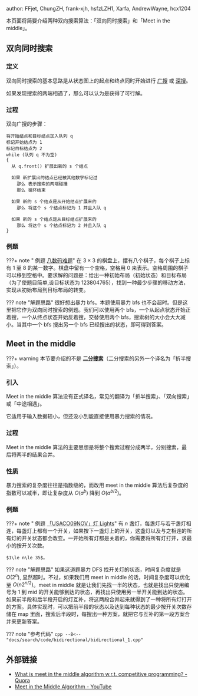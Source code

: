 author: FFjet, ChungZH, frank-xjh, hsfzLZH1, Xarfa, AndrewWayne, hcx1204

本页面将简要介绍两种双向搜索算法：「双向同时搜索」和「Meet in the middle」。

## 双向同时搜索

### 定义

双向同时搜索的基本思路是从状态图上的起点和终点同时开始进行 [广搜](./bfs.md) 或 [深搜](./dfs.md)。

如果发现搜索的两端相遇了，那么可以认为是获得了可行解。

### 过程

双向广搜的步骤：

```text
将开始结点和目标结点加入队列 q
标记开始结点为 1
标记目标结点为 2
while (队列 q 不为空)
{
  从 q.front() 扩展出新的 s 个结点
  
  如果 新扩展出的结点已经被其他数字标记过
    那么 表示搜索的两端碰撞
    那么 循环结束
  
  如果 新的 s 个结点是从开始结点扩展来的
    那么 将这个 s 个结点标记为 1 并且入队 q 
    
  如果 新的 s 个结点是从目标结点扩展来的
    那么 将这个 s 个结点标记为 2 并且入队 q
}
```

### 例题

???+ note " 例题 [八数码难题](https://www.luogu.com.cn/problem/P1379)"
    在 $3\times 3$ 的棋盘上，摆有八个棋子，每个棋子上标有 $1$ 至 $8$ 的某一数字。棋盘中留有一个空格，空格用 $0$ 来表示。空格周围的棋子可以移到空格中。要求解的问题是：给出一种初始布局（初始状态）和目标布局（为了使题目简单,设目标状态为 $123804765$），找到一种最少步骤的移动方法，实现从初始布局到目标布局的转变。

??? note "解题思路"
    很好想出暴力 bfs。本题使用暴力 bfs 也不会超时。但是这里把它作为双向同时搜索的例题。我们可以使用两个 bfs，一个从起点状态开始正着搜，一个从终点状态开始反着搜，交替使用两个 bfs，搜索树的大小会大大减小。当其中一个 bfs 搜出另一个 bfs 已经搜出的状态，即可得到答案。

## Meet in the middle

???+ warning
    本节要介绍的不是 [**二分搜索**](../basic/binary.md)（二分搜索的另外一个译名为「折半搜索」）。

### 引入

Meet in the middle 算法没有正式译名，常见的翻译为「折半搜索」、「双向搜索」或「中途相遇」。

它适用于输入数据较小，但还没小到能直接使用暴力搜索的情况。

### 过程

Meet in the middle 算法的主要思想是将整个搜索过程分成两半，分别搜索，最后将两半的结果合并。

### 性质

暴力搜索的复杂度往往是指数级的，而改用 meet in the middle 算法后复杂度的指数可以减半，即让复杂度从 $O(a^b)$ 降到 $O(a^{b/2})$。

### 例题

???+ note " 例题 [「USACO09NOV」灯 Lights](https://www.luogu.com.cn/problem/P2962)"
    有 $n$ 盏灯，每盏灯与若干盏灯相连，每盏灯上都有一个开关，如果按下一盏灯上的开关，这盏灯以及与之相连的所有灯的开关状态都会改变。一开始所有灯都是关着的，你需要将所有灯打开，求最小的按开关次数。
    
    $1\le n\le 35$。

??? note "解题思路"
    如果这道题暴力 DFS 找开关灯的状态，时间复杂度就是 $O(2^{n})$, 显然超时。不过，如果我们用 meet in middle 的话，时间复杂度可以优化至 $O(n2^{n/2})$。meet in middle 就是让我们先找一半的状态，也就是找出只使用编号为 $1$ 到 $\mathrm{mid}$ 的开关能够到达的状态，再找出只使用另一半开关能到达的状态。如果前半段和后半段开启的灯互补，将这两段合并起来就得到了一种将所有灯打开的方案。具体实现时，可以把前半段的状态以及达到每种状态的最少按开关次数存储在 map 里面，搜索后半段时，每搜出一种方案，就把它与互补的第一段方案合并来更新答案。

??? note "参考代码"
    ```cpp
    --8<-- "docs/search/code/bidirectional/bidirectional_1.cpp"
    ```

## 外部链接

-   [What is meet in the middle algorithm w.r.t. competitive programming? - Quora](https://www.quora.com/What-is-meet-in-the-middle-algorithm-w-r-t-competitive-programming)
-   [Meet in the Middle Algorithm - YouTube](https://www.youtube.com/watch?v=57SUNQL4JFA)
